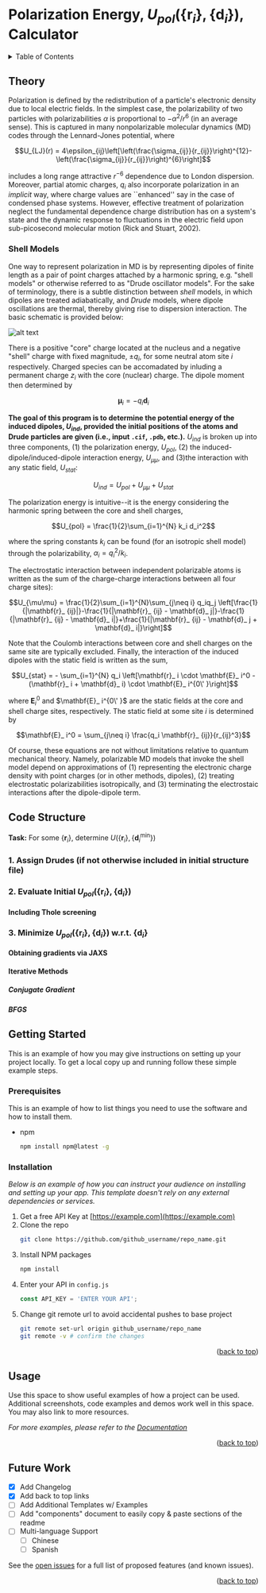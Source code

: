 <!-- PROJECT SHIELDS -->
<!--
*** I'm using markdown "reference style" links for readability.
*** Reference links are enclosed in brackets [ ] instead of parentheses ( ).
*** See the bottom of this document for the declaration of the reference variables
*** for contributors-url, forks-url, etc. This is an optional, concise syntax you may use.
*** https://www.markdownguide.org/basic-syntax/#reference-style-links
-->


# Polarization Energy, $U_{pol}(\{ \mathbf{r}_ {i} \} ,\{ \mathbf{d}_ {i} \} )$, Calculator

<!-- TABLE OF CONTENTS -->
<details>
  <summary>Table of Contents</summary>
  <ol>
    <li>
      <a href="#theory">Theory</a>
    </li>
    <li>
      <a href="#code-structure">Code Structure</a>
    </li>
    <li>
      <a href="#getting-started">Getting Started</a>
      <ul>
        <li><a href="#prerequisites">Prerequisites</a></li>
        <li><a href="#installation">Installation</a></li>
      </ul>
    </li>
    <li><a href="#usage">Usage</a></li>
    <li><a href="#future-work">Future Work</a></li>
  </ol>
</details>


<!-- Theory -->
## Theory

Polarization is defined by the redistribution of a particle's electronic density due to local electric fields. In the simplest case, the polarizability of two particles with polarizabilities $\alpha$ is proportional to $-\alpha^2/r^6$ (in an average sense). This is captured in many nonpolarizable molecular dynamics (MD) codes through the Lennard-Jones potential, where

$$U_{LJ}(r) = 4\epsilon_{ij}\left[\left(\frac{\sigma_{ij}}{r_{ij}}\right)^{12}-\left(\frac{\sigma_{ij}}{r_{ij}}\right)^{6}\right]$$

includes a long range attractive $r^{-6}$ dependence due to London dispersion. Moreover, partial atomic charges, $q_i$ also incorporate polarization in an *implicit* way, where charge values are ``enhanced'' say in the case of condensed phase systems. However, effective treatment of polarization neglect the fundamental dependence charge distribution has on a system's state and the dynamic response to fluctuations in the electric field upon sub-picosecond molecular motion (Rick and Stuart, 2002).

### Shell Models

One way to represent polarization in MD is by representing dipoles of finite length as a pair of point charges attached by a harmonic spring, e.g. "shell models" or otherwise referred to as "Drude oscillator models". For the sake of terminology, there is a subtle distinction between *shell* models, in which dipoles are treated adiabatically, and *Drude* models, where dipole oscillations are thermal, thereby giving rise to dispersion interaction. The basic schematic is provided below:

![alt text](http://localscf.com/localscf.com/images/drude.jpg)

There is a positive "core" charge located at the nucleus and a negative "shell" charge with fixed magnitude, $\pm q_{i}$, for some neutral atom site $i$ respectively. Charged species can be accomadated by inluding a permanent charge $z_{i}$ with the core (nuclear) charge. The dipole moment then determined by

$$ \mathbf{\mu }_ i = -q_i \mathbf{d}_ i$$

**The goal of this program is to determine the potential energy of the induced dipoles, $U_{ind}$, provided the initial positions of the atoms and Drude particles are given (i.e., input ``.cif``, ``.pdb``, etc.).** $U_{ind}$ is broken up into three components, (1) the polarization energy, $U_{pol}$, (2) the induced-dipole/induced-dipole interaction energy, $U_{\mu\mu}$, and (3)the interaction with any static field, $U_{stat}$:

$$U_{ind} = U_{pol} + U_{\mu\mu} + U_{stat}$$

The polarization energy is intuitive--it is the energy considering the harmonic spring between the core and shell charges,

$$U_{pol} = \frac{1}{2}\sum_{i=1}^{N} k_i d_i^2$$

where the spring constants $k_i$ can be found (for an isotropic shell model) through the polarizability, $\alpha_i = q_i^2 / k_i$.

The electrostatic interaction between independent polarizable atoms is written as the sum of the charge-charge interactions between all four charge sites):

$$U_{\mu\mu} = \frac{1}{2}\sum_{i=1}^{N}\sum_{j\neq i} q_iq_j \left[\frac{1}{|\mathbf{r}_ {ij}|}-\frac{1}{|\mathbf{r}_ {ij} - \mathbf{d}_ j|}-\frac{1}{|\mathbf{r}_ {ij} - \mathbf{d}_ i|}+\frac{1}{|\mathbf{r}_ {ij} - \mathbf{d}_ j + \mathbf{d}_ i|}\right]$$

Note that the Coulomb interactions between core and shell charges on the same site are typically excluded. Finally, the interaction of the induced dipoles with the static field is written as the sum,

$$U_{stat} = - \sum_{i=1}^{N} q_i \left[\mathbf{r}_ i \cdot \mathbf{E}_ i^0 - (\mathbf{r}_ i + \mathbf{d}_ i) \cdot \mathbf{E}_ i^{0\' }\right]$$

where $\mathbf{E}_ i^0$ and $\mathbf{E}_ i^{0\' }$ are the static fields at the core and shell charge sites, respectively. The static field at some site $i$ is determined by

$$\mathbf{E}_ i^0 = \sum_{j\neq i} \frac{q_i \mathbf{r}_ {ij}}{r_{ij}^3}$$

Of course, these equations are not without limitations relative to quantum mechanical theory. Namely, polarizable MD models that invoke the shell model depend on approximations of (1) representing the electronic charge density with point charges (or in other methods, dipoles), (2) treating electrostatic polarizabilities isotropically, and (3) terminating the electrostaic interactions after the dipole-dipole term.

<!-- CODE STRUCTURE -->
## Code Structure

**Task:** For some $\{\mathbf{r}_ i\}$, determine $U(\{\mathbf{r}_ {i}\},\{\mathbf{d}_ {i}^{\text{min} }\})$

### 1. Assign Drudes (if not otherwise included in initial structure file)

### 2. Evaluate Initial $U_{pol}(\{\mathbf{r}_ {i}\},\{\mathbf{d}_ {i}\})$

#### Including Thole screening

### 3. Minimize $U_{pol}(\{\mathbf{r}_ {i}\},\{\mathbf{d}_ {i}\})$ w.r.t. $\{\mathbf{d}_ i\}$

#### Obtaining gradients via JAXS

#### Iterative Methods

##### Conjugate Gradient
##### BFGS


<!-- GETTING STARTED -->
## Getting Started

This is an example of how you may give instructions on setting up your project locally.
To get a local copy up and running follow these simple example steps.

### Prerequisites

This is an example of how to list things you need to use the software and how to install them.
* npm
  ```sh
  npm install npm@latest -g
  ```

### Installation

_Below is an example of how you can instruct your audience on installing and setting up your app. This template doesn't rely on any external dependencies or services._

1. Get a free API Key at [https://example.com](https://example.com)
2. Clone the repo
   ```sh
   git clone https://github.com/github_username/repo_name.git
   ```
3. Install NPM packages
   ```sh
   npm install
   ```
4. Enter your API in `config.js`
   ```js
   const API_KEY = 'ENTER YOUR API';
   ```
5. Change git remote url to avoid accidental pushes to base project
   ```sh
   git remote set-url origin github_username/repo_name
   git remote -v # confirm the changes
   ```

<p align="right">(<a href="#readme-top">back to top</a>)</p>


<!-- USAGE EXAMPLES -->
## Usage

Use this space to show useful examples of how a project can be used. Additional screenshots, code examples and demos work well in this space. You may also link to more resources.

_For more examples, please refer to the [Documentation](https://example.com)_

<p align="right">(<a href="#readme-top">back to top</a>)</p>



<!-- Future Work -->
## Future Work

- [x] Add Changelog
- [x] Add back to top links
- [ ] Add Additional Templates w/ Examples
- [ ] Add "components" document to easily copy & paste sections of the readme
- [ ] Multi-language Support
    - [ ] Chinese
    - [ ] Spanish

See the [open issues](https://github.com/othneildrew/Best-README-Template/issues) for a full list of proposed features (and known issues).

<p align="right">(<a href="#readme-top">back to top</a>)</p>


<!-- MARKDOWN LINKS & IMAGES -->
<!-- https://www.markdownguide.org/basic-syntax/#reference-style-links -->
[contributors-shield]: https://img.shields.io/github/contributors/othneildrew/Best-README-Template.svg?style=for-the-badge
[contributors-url]: https://github.com/othneildrew/Best-README-Template/graphs/contributors
[forks-shield]: https://img.shields.io/github/forks/othneildrew/Best-README-Template.svg?style=for-the-badge
[forks-url]: https://github.com/othneildrew/Best-README-Template/network/members
[stars-shield]: https://img.shields.io/github/stars/othneildrew/Best-README-Template.svg?style=for-the-badge
[stars-url]: https://github.com/othneildrew/Best-README-Template/stargazers
[issues-shield]: https://img.shields.io/github/issues/othneildrew/Best-README-Template.svg?style=for-the-badge
[issues-url]: https://github.com/othneildrew/Best-README-Template/issues
[license-shield]: https://img.shields.io/github/license/othneildrew/Best-README-Template.svg?style=for-the-badge
[license-url]: https://github.com/othneildrew/Best-README-Template/blob/master/LICENSE.txt
[linkedin-shield]: https://img.shields.io/badge/-LinkedIn-black.svg?style=for-the-badge&logo=linkedin&colorB=555
[linkedin-url]: https://linkedin.com/in/othneildrew
[product-screenshot]: images/screenshot.png
[Next.js]: https://img.shields.io/badge/next.js-000000?style=for-the-badge&logo=nextdotjs&logoColor=white
[Next-url]: https://nextjs.org/
[React.js]: https://img.shields.io/badge/React-20232A?style=for-the-badge&logo=react&logoColor=61DAFB
[React-url]: https://reactjs.org/
[Vue.js]: https://img.shields.io/badge/Vue.js-35495E?style=for-the-badge&logo=vuedotjs&logoColor=4FC08D
[Vue-url]: https://vuejs.org/
[Angular.io]: https://img.shields.io/badge/Angular-DD0031?style=for-the-badge&logo=angular&logoColor=white
[Angular-url]: https://angular.io/
[Svelte.dev]: https://img.shields.io/badge/Svelte-4A4A55?style=for-the-badge&logo=svelte&logoColor=FF3E00
[Svelte-url]: https://svelte.dev/
[Laravel.com]: https://img.shields.io/badge/Laravel-FF2D20?style=for-the-badge&logo=laravel&logoColor=white
[Laravel-url]: https://laravel.com
[Bootstrap.com]: https://img.shields.io/badge/Bootstrap-563D7C?style=for-the-badge&logo=bootstrap&logoColor=white
[Bootstrap-url]: https://getbootstrap.com
[JQuery.com]: https://img.shields.io/badge/jQuery-0769AD?style=for-the-badge&logo=jquery&logoColor=white
[JQuery-url]: https://jquery.com
